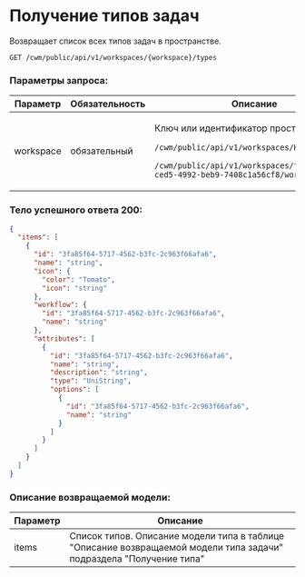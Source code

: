 # Получение типов задач

Возвращает список всех типов задач в пространстве.

`GET /cwm/public/api/v1/workspaces/{workspace}/types`

### Параметры запроса:

| **Параметр** | **Обязательность** | **Описание**                                                                                                                                                                                              |
| ------------ | ------------------ | --------------------------------------------------------------------------------------------------------------------------------------------------------------------------------------------------------- |
| workspace    | обязательный       | <p>Ключ или идентификатор пространства</p><p><code>/cwm/public/api/v1/workspaces/KEY/workitems</code></p><p><code>/cwm/public/api/v1/workspaces/f5ce1753-ced5-4992-beb9-7408c1a56cf8/workitems</code></p> |

### Тело успешного ответа 200:

```json
{
  "items": [
    {
      "id": "3fa85f64-5717-4562-b3fc-2c963f66afa6",
      "name": "string",
      "icon": {
        "color": "Tomato",
        "icon": "string"
      },
      "workflow": {
        "id": "3fa85f64-5717-4562-b3fc-2c963f66afa6",
        "name": "string"
      },
      "attributes": [
        {
          "id": "3fa85f64-5717-4562-b3fc-2c963f66afa6",
          "name": "string",
          "description": "string",
          "type": "UniString",
          "options": [
            {
              "id": "3fa85f64-5717-4562-b3fc-2c963f66afa6",
              "name": "string"
            }
          ]
        }
      ]
    }
  ]
}
```

### Описание возвращаемой модели:

| **Параметр** | **Описание**                                                                                                        |
| ------------ | ------------------------------------------------------------------------------------------------------------------- |
| items        | Список типов. Описание модели типа в таблице "Описание возвращаемой модели типа задачи" подраздела "Получение типа" |
